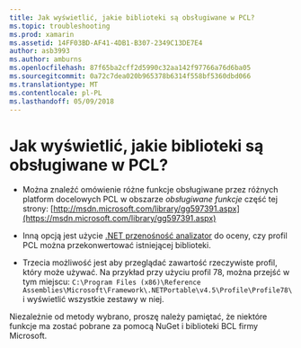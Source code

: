```yaml
---
title: Jak wyświetlić, jakie biblioteki są obsługiwane w PCL?
ms.topic: troubleshooting
ms.prod: xamarin
ms.assetid: 14FF03BD-AF41-4DB1-B307-2349C13DE7E4
author: asb3993
ms.author: amburns
ms.openlocfilehash: 87f65ba2cff2d5990c32aa142f97766a76d6ba05
ms.sourcegitcommit: 0a72c7dea020b965378b6314f558bf5360dbd066
ms.translationtype: MT
ms.contentlocale: pl-PL
ms.lasthandoff: 05/09/2018
---
```

# <a name="how-can-i-view-what-libraries-are-supported-in-a-pcl"></a>Jak wyświetlić, jakie biblioteki są obsługiwane w PCL?

- Można znaleźć omówienie różne funkcje obsługiwane przez różnych platform docelowych PCL w obszarze *obsługiwane funkcje* część tej strony: [http://msdn.microsoft.com/library/gg597391.aspx](https://msdn.microsoft.com/library/gg597391.aspx)

- Inną opcją jest użycie [.NET przenośność analizator](https://visualstudiogallery.msdn.microsoft.com/1177943e-cfb7-4822-a8a6-e56c7905292b) do oceny, czy profil PCL można przekonwertować istniejącej biblioteki.

- Trzecia możliwość jest aby przeglądać zawartość rzeczywiste profil, który może używać. Na przykład przy użyciu profil 78, można przejść w tym miejscu: `C:\Program Files (x86)\Reference Assemblies\Microsoft\Framework\.NETPortable\v4.5\Profile\Profile78\` i wyświetlić wszystkie zestawy w niej.

Niezależnie od metody wybrano, proszę należy pamiętać, że niektóre funkcje ma zostać pobrane za pomocą NuGet i biblioteki BCL firmy Microsoft.
